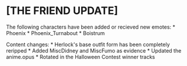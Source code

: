 # [THE FRIEND UPDATE]

The following characters have been added or recieved new emotes:
    * Phoenix
    * Phoenix_Turnabout
    * Boistrum


Content changes:
    * Herlock's base outfit form has been completely reripped
    * Added MiscDidney and MiscFumo as evidence
    * Updated the anime.opus
    * Rotated in the Halloween Contest winner tracks